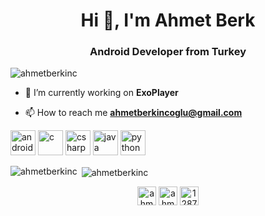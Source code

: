 <h1 align="center">Hi 👋, I'm Ahmet Berk</h1>
<h3 align="center">Android Developer from Turkey</h3>

<p align="left"> <img src="https://komarev.com/ghpvc/?username=ahmetberkinc" alt="ahmetberkinc" /> </p>

- 🔭 I’m currently working on **ExoPlayer**

- 📫 How to reach me **ahmetberkincoglu@gmail.com**

<p align="left"><img src="https://devicons.github.io/devicon/devicon.git/icons/android/android-original-wordmark.svg" alt="android" width="40" height="40"/> <img src="https://devicons.github.io/devicon/devicon.git/icons/c/c-original.svg" alt="c" width="40" height="40"/> <img src="https://devicons.github.io/devicon/devicon.git/icons/csharp/csharp-original.svg" alt="csharp" width="40" height="40"/> <img src="https://devicons.github.io/devicon/devicon.git/icons/java/java-original-wordmark.svg" alt="java" width="40" height="40"/> <img src="https://devicons.github.io/devicon/devicon.git/icons/python/python-original.svg" alt="python" width="40" height="40"/></p>

<p><img align="left" src="https://github-readme-stats.vercel.app/api/top-langs/?username=ahmetberkinc&layout=compact&hide=html" alt="ahmetberkinc" /></p>

<p>&nbsp;<img align="center" src="https://github-readme-stats.vercel.app/api?username=ahmetberkinc&show_icons=true" alt="ahmetberkinc" /></p>

<p align="center">
<a href="https://twitter.com/ahmetberkinc" target="blank"><img align="center" src="https://cdn.jsdelivr.net/npm/simple-icons@3.0.1/icons/twitter.svg" alt="ahmetberkinc" height="30" width="30" /></a>
<a href="https://linkedin.com/in/ahmetberkinc" target="blank"><img align="center" src="https://cdn.jsdelivr.net/npm/simple-icons@3.0.1/icons/linkedin.svg" alt="ahmetberkinc" height="30" width="30" /></a>
<a href="https://stackoverflow.com/users/12871032" target="blank"><img align="center" src="https://cdn.jsdelivr.net/npm/simple-icons@3.0.1/icons/stackoverflow.svg" alt="12871032" height="30" width="30" /></a>
</p>